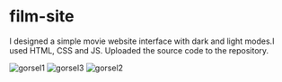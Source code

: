 # film-site
I designed a simple movie website interface with dark and light modes.I used HTML, CSS and JS. Uploaded the source code to the repository.

![gorsel1](https://github.com/esraayigit/film-site/assets/147344292/fe554ea0-3d32-4923-bdc4-d23a95ff3666)
![gorsel3](https://github.com/esraayigit/film-site/assets/147344292/bfc65341-8457-42b2-afd0-3e84d637a25e)
![gorsel2](https://github.com/esraayigit/film-site/assets/147344292/d27985ec-656a-4f04-9c66-735c23d359d5)






